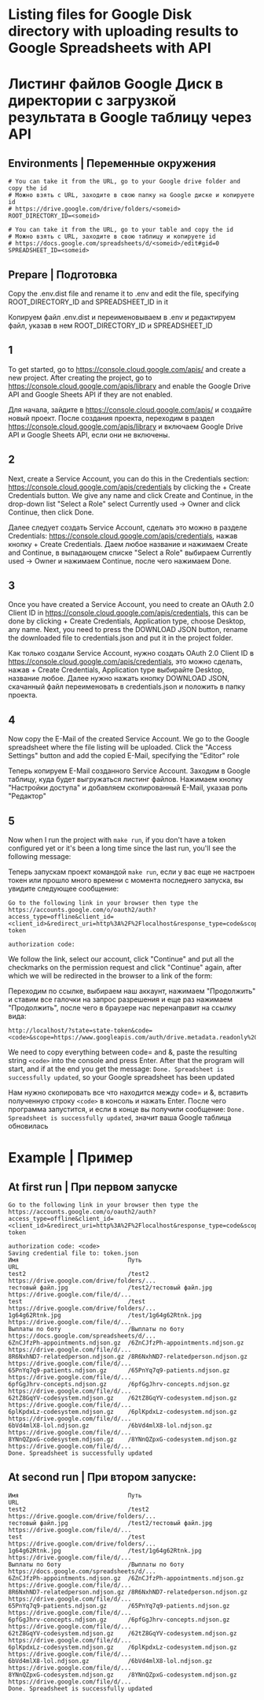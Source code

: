 # Listing files for Google Disk directory with uploading results to Google Spreadsheets with API
# Листинг файлов Google Диск в директории с загрузкой результата в Google таблицу через API

## Environments | Переменные окружения
```env
# You can take it from the URL, go to your Google drive folder and copy the id
# Можно взять с URL, заходите в свою папку на Google диске и копируете id
# https://drive.google.com/drive/folders/<someid>
ROOT_DIRECTORY_ID=<someid>

# You can take it from the URL, go to your table and copy the id
# Можно взять с URL, заходите в свою таблицу и копируете id
# https://docs.google.com/spreadsheets/d/<someid>/edit#gid=0
SPREADSHEET_ID=<someid>
```

## Prepare | Подготовка
Copy the .env.dist file and rename it to .env and edit the file, specifying ROOT_DIRECTORY_ID and SPREADSHEET_ID in it

Копируем файл .env.dist и переименовываем в .env и редактируем файл, указав в нем ROOT_DIRECTORY_ID и SPREADSHEET_ID

1
---
To get started, go to https://console.cloud.google.com/apis/ and create a new project. After creating the project, go to https://console.cloud.google.com/apis/library and enable the Google Drive API and Google Sheets API if they are not enabled.

Для начала, зайдите в https://console.cloud.google.com/apis/ и создайте новый проект. После создания проекта, переходим в раздел https://console.cloud.google.com/apis/library и включаем Google Drive API и Google Sheets API, если они не включены.

2
---
Next, create a Service Account, you can do this in the Credentials section: https://console.cloud.google.com/apis/credentials by clicking the + Create Credentials button.
We give any name and click Create and Continue, in the drop-down list "Select a Role" select Currently used -> Owner and click Continue, then click Done.

Далее следует создать Service Account, сделать это можно в разделе Credentials: https://console.cloud.google.com/apis/credentials, нажав кнопку + Create Credentials.
Даем любое название и нажимаем Create and Continue, в выпадающем списке "Select a Role" выбираем Currently used -> Owner и нажимаем Continue, после чего нажимаем Done.

3
---
Once you have created a Service Account, you need to create an OAuth 2.0 Client ID in https://console.cloud.google.com/apis/credentials, this can be done by clicking + Create Credentials, Application type, choose Desktop, any name. Next, you need to press the DOWNLOAD JSON button, rename the downloaded file to credentials.json and put it in the project folder.

Как только создали Service Account, нужно создать OAuth 2.0 Client ID в https://console.cloud.google.com/apis/credentials, это можно сделать, нажав + Create Credentials, Application type выбирайте Desktop, название любое. Далее нужно нажать кнопку DOWNLOAD JSON, скачанный файл переименовать в credentials.json и положить в папку проекта.

4
---
Now copy the E-Mail of the created Service Account. We go to the Google spreadsheet where the file listing will be uploaded. Click the "Access Settings" button and add the copied E-Mail, specifying the "Editor" role

Теперь копируем E-Mail созданного Service Account. Заходим в Google таблицу, куда будет выгружаться листинг файлов. Нажимаем кнопку "Настройки доступа" и добавляем скопированный E-Mail, указав роль "Редактор"

5
---
Now when I run the project with ```make run```, if you don't have a token configured yet or it's been a long time since the last run, you'll see the following message:

Теперь запускам проект командой ```make run```, если у вас еще не настроен токен или прошло много времени с момента последнего запуска, вы увидите следующее сообщение:

```
Go to the following link in your browser then type the
https://accounts.google.com/o/oauth2/auth?access_type=offline&client_id=<client_id>&redirect_uri=http%3A%2F%2Flocalhost&response_type=code&scope=https%3A%2F%2Fwww.googleapis.com%2Fauth%2Fspreadsheets+https%3A%2F%2Fwww.googleapis.com%2Fauth%2Fdrive.metadata.readonly&state=state-token

authorization code:
```

We follow the link, select our account, click "Continue" and put all the checkmarks on the permission request and click "Continue" again, after which we will be redirected in the browser to a link of the form:

Переходим по ссылке, выбираем наш аккаунт, нажимаем "Продолжить" и ставим все галочки на запрос разрешения и еще раз нажимаем "Продолжить", после чего в браузере нас перенаправит на ссылку вида:

```
http://localhost/?state=state-token&code=<code>&scope=https://www.googleapis.com/auth/drive.metadata.readonly%20https://www.googleapis.com/auth/spreadsheets
```


We need to copy everything between code= and &, paste the resulting string ```<code>``` into the console and press Enter. After that the program will start, and if at the end you get the message: ```Done. Spreadsheet is successfully updated```, so your Google spreadsheet has been updated

Нам нужно скопировать все что находится между code= и &, вставить полученную строку ```<code>``` в консоль и нажать Enter. После чего программа запустится, и если в конце вы получили сообщение: ```Done. Spreadsheet is successfully updated```, значит ваша Google таблица обновилась

# Example | Пример
## At first run | При первом запуске
```
Go to the following link in your browser then type the
https://accounts.google.com/o/oauth2/auth?access_type=offline&client_id=<client_id>&redirect_uri=http%3A%2F%2Flocalhost&response_type=code&scope=https%3A%2F%2Fwww.googleapis.com%2Fauth%2Fspreadsheets+https%3A%2F%2Fwww.googleapis.com%2Fauth%2Fdrive.metadata.readonly&state=state-token

authorization code: <code>
Saving credential file to: token.json
Имя                               Путь                               URL
test2                             /test2                             https://drive.google.com/drive/folders/...
тестовый файл.jpg                 /test2/тестовый файл.jpg           https://drive.google.com/file/d/...
test                              /test                              https://drive.google.com/drive/folders/...
1g64g62Rtnk.jpg                   /test/1g64g62Rtnk.jpg              https://drive.google.com/file/d/...
Выплаты по боту                   /Выплаты по боту                   https://docs.google.com/spreadsheets/d/...
6ZnCJfzPh-appointments.ndjson.gz  /6ZnCJfzPh-appointments.ndjson.gz  https://drive.google.com/file/d/...
8R6NxhND7-relatedperson.ndjson.gz /8R6NxhND7-relatedperson.ndjson.gz https://drive.google.com/file/d/...
65PnYq7q9-patients.ndjson.gz      /65PnYq7q9-patients.ndjson.gz      https://drive.google.com/file/d/...
6pfGgJhrv-concepts.ndjson.gz      /6pfGgJhrv-concepts.ndjson.gz      https://drive.google.com/file/d/...
62tZ8GqYV-codesystem.ndjson.gz    /62tZ8GqYV-codesystem.ndjson.gz    https://drive.google.com/file/d/...
6plKpdxLz-codesystem.ndjson.gz    /6plKpdxLz-codesystem.ndjson.gz    https://drive.google.com/file/d/...
6bVd4mlX8-lol.ndjson.gz           /6bVd4mlX8-lol.ndjson.gz           https://drive.google.com/file/d/...
8YNnQZpxG-codesystem.ndjson.gz    /8YNnQZpxG-codesystem.ndjson.gz    https://drive.google.com/file/d/...
Done. Spreadsheet is successfully updated
```

## At second run | При втором запуске:
```
Имя                               Путь                               URL
test2                             /test2                             https://drive.google.com/drive/folders/...
тестовый файл.jpg                 /test2/тестовый файл.jpg           https://drive.google.com/file/d/...
test                              /test                              https://drive.google.com/drive/folders/...
1g64g62Rtnk.jpg                   /test/1g64g62Rtnk.jpg              https://drive.google.com/file/d/...
Выплаты по боту                   /Выплаты по боту                   https://docs.google.com/spreadsheets/d/...
6ZnCJfzPh-appointments.ndjson.gz  /6ZnCJfzPh-appointments.ndjson.gz  https://drive.google.com/file/d/...
8R6NxhND7-relatedperson.ndjson.gz /8R6NxhND7-relatedperson.ndjson.gz https://drive.google.com/file/d/...
65PnYq7q9-patients.ndjson.gz      /65PnYq7q9-patients.ndjson.gz      https://drive.google.com/file/d/...
6pfGgJhrv-concepts.ndjson.gz      /6pfGgJhrv-concepts.ndjson.gz      https://drive.google.com/file/d/...
62tZ8GqYV-codesystem.ndjson.gz    /62tZ8GqYV-codesystem.ndjson.gz    https://drive.google.com/file/d/...
6plKpdxLz-codesystem.ndjson.gz    /6plKpdxLz-codesystem.ndjson.gz    https://drive.google.com/file/d/...
6bVd4mlX8-lol.ndjson.gz           /6bVd4mlX8-lol.ndjson.gz           https://drive.google.com/file/d/...
8YNnQZpxG-codesystem.ndjson.gz    /8YNnQZpxG-codesystem.ndjson.gz    https://drive.google.com/file/d/...
Done. Spreadsheet is successfully updated
```
